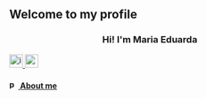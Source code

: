 ## Welcome to my profile 
<h3 align="center">Hi! I'm Maria Eduarda</h3>

<div>
<a href = "https://instagram.com/_duudafs"><img width="24" height="24" src="https://img.icons8.com/color-pixels/32/instagram-new.png" alt="instagram-new"></>
<a href = "mailto:dudascomparin@gmail.com"><img width="24" height="24" src="https://img.icons8.com/color-pixels/32/gmail-new.png" alt="gmail-new"></>
</div>
  
<h4><img width="16" height="16" src="https://img.icons8.com/tiny-glyph/16/F25081/person-male.png" alt="person-male"/>  About me</h4>
